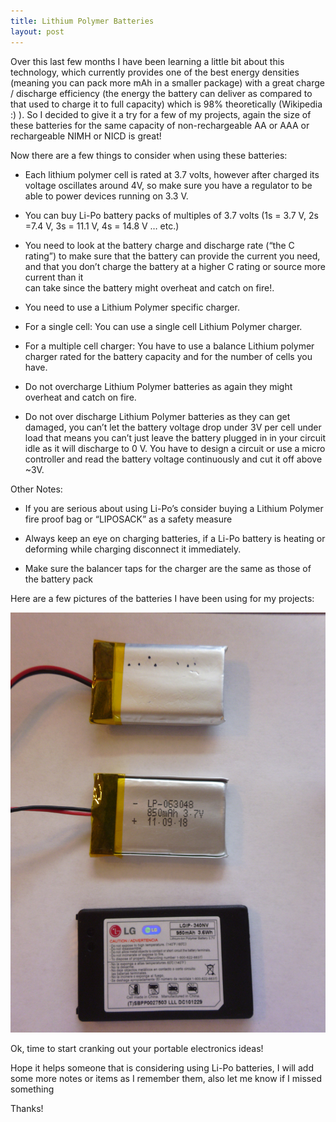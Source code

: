 ```yaml
---
title: Lithium Polymer Batteries
layout: post
---
```


Over this last few months I have been learning a little bit about this
technology, which currently provides one of the best energy densities (meaning
you can pack more mAh in a smaller package) with a great charge / discharge
efficiency (the energy the battery can deliver as compared to that used to
charge it to full capacity) which is 98% theoretically (Wikipedia :) ). So I
decided to give it a try for a few of my projects, again the size of these
batteries for the same capacity of non-rechargeable AA or AAA or rechargeable
NIMH or NICD is great!

Now there are a few things to consider when using these batteries:

* Each lithium polymer cell is rated at 3.7 volts, however after charged its 
voltage oscillates around 4V, so make sure you have a regulator to be able 
to power devices running on 3.3 V.

* You can buy Li-Po battery packs of multiples of 3.7 volts (1s = 3.7 V, 2s =7.4 V, 
3s = 11.1 V, 4s = 14.8 V … etc.)

* You need to look at the battery charge and discharge rate (“the C rating”) 
to make sure that the battery can provide the current you need, and that you 
don’t charge the battery at a higher C rating or source more current than it  
can take since the battery might overheat and catch on fire!.

* You need to use a Lithium Polymer specific charger.

* For a single cell: You can use a single cell Lithium Polymer charger.

* For a multiple cell charger: You have to use a balance Lithium polymer 
charger rated for the battery capacity and for the number of cells you have.

* Do not overcharge Lithium Polymer batteries as again they might overheat 
and catch on fire.

* Do not over discharge Lithium Polymer batteries as they can get damaged,
you can’t let the battery voltage drop under 3V per cell under load that
means you can’t just leave the battery plugged in in your circuit idle as
it will discharge to 0 V. You have to design a circuit or use a micro
controller and read the battery voltage continuously and cut it off above
~3V.

Other Notes:

* If you are serious about using Li-Po’s consider buying a Lithium Polymer 
fire proof bag or “LIPOSACK” as a safety measure

* Always keep an eye on charging batteries, if a Li-Po battery is heating or 
deforming while charging disconnect it immediately.

* Make sure the balancer taps for the charger are the same as those of the 
battery pack

Here are a few pictures of the batteries I have been using for my projects:

![Battery Pictures](/assets/2012-06-06-lithium-polymer-batteries_1.jpg)

Ok, time to start cranking out your portable electronics ideas!

Hope it helps someone that is considering using Li-Po batteries, I will add some
more notes or items as I remember them, also let me know if I missed something

Thanks!
